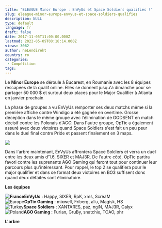 ```yaml
---
title: "ELEAGUE Minor Europe : EnVyUs et Space Soldiers qualifiés !"
slug: eleague-minor-europe-envyus-et-space-soldiers-qualifies
description: NULL
type: default
language: fr
draft: false
date: 2017-11-05T11:00:00.000Z
lastmod: 2022-05-09T00:18:14.000Z
views: 3062
author: neLendirekt
country: ro
categories:
 - Compétition
tags:
---
```

Le **Minor Europe** se déroule à Bucarest, en Roumanie avec les 8 équipes rescapées de la qualif online. Elles se donnent jusqu'à dimanche pour se partager 50 000 $ et surtout deux places pour le Major Qualifier à Atlanta en janvier prochain.

La phase de groupes a vu EnVyUs remporter ses deux matchs même si la première affiche contre Windigo a été gagnée en overtime. Grosse déception dans le même groupe avec l'élimination de GODSENT en match décisif contre les Polonais d'AGO. Dans l'autre groupe, OpTic a également assuré avec deux victoires quand Space Soldiers s'est fait un peu peur dans le duel final contre Pride et passent finalement en 3 maps.

![](https://flickshot-ue.s3.eu-west-2.amazonaws.com/flickshot/article/59fcb71190a77/images/uBjXxYmn9B6O2IUyRA35sXmtTKfThlQ64tTfTMj0.jpeg)

Dans l'arbre maintenant, EnVyUs affrontera Space Soldiers et verra un duel entre les deux amis d'1.6, SIXER et MAJ3R. De l'autre côté, OpTic partira favori contre les suprenants AGO Gaming qui feront tout pour continuer leur parcours plus qu'intéressant. Pour rappel, le top 2 se qualifiera pour le major qualifier et dans ce format deux victoires en BO3 suffisent donc quand deux défaites sont éliminatoire.

**Les équipes**

**![France](/images/countries/fr.svg)⁠EnVyUs** : Happy, SIXER, RpK, xms, ScreaM  
![Europe](/images/countries/eu.svg)⁠**OpTic Gaming** : mixwell, Friberg, allu, Magisk, HS  
![Turkey](/images/countries/tr.svg)⁠**Space Soldiers** : XANTARES, paz, ngiN, MAJ3R, Calyx  
![Poland](/images/countries/pl.svg)⁠**AGO Gaming** : Furlan, GruBy, snatchie, TOAO, phr

**L'arbre**
